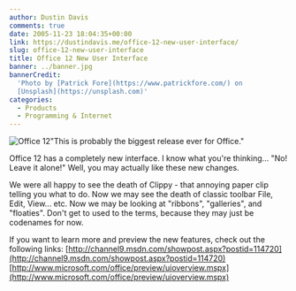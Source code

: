 ```yaml
---
author: Dustin Davis
comments: true
date: 2005-11-23 18:04:35+00:00
link: https://dustindavis.me/office-12-new-user-interface/
slug: office-12-new-user-interface
title: Office 12 New User Interface
banner: ../banner.jpg
bannerCredit:
  'Photo by [Patrick Fore](https://www.patrickfore.com/) on
  [Unsplash](https://unsplash.com)'
categories:
  - Products
  - Programming & Internet
---
```


![Office 12](http://www.microsoft.com/office/images/preview/61798a.jpg)"This is
probably the biggest release ever for Office."

Office 12 has a completely new interface. I know what you're thinking... "No!
Leave it alone!" Well, you may actually like these new changes.

We were all happy to see the death of Clippy - that annoying paper clip telling
you what to do. Now we may see the death of classic toolbar File, Edit, View...
etc. Now we may be looking at "ribbons", "galleries", and "floaties". Don't get
to used to the terms, because they may just be codenames for now.

If you want to learn more and preview the new features, check out the following
links:
[http://channel9.msdn.com/showpost.aspx?postid=114720](http://channel9.msdn.com/showpost.aspx?postid=114720)
[http://www.microsoft.com/office/preview/uioverview.mspx](http://www.microsoft.com/office/preview/uioverview.mspx)
